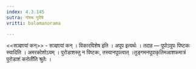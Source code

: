 ```yaml
---
index: 4.3.145
sutra: गोश्च पुरीषे
vritti: balamanorama

---
```

<<सञ्ज्ञायां कन्>> - सञ्ज्ञायां कन् । विकारविशेष इति । अपूप इत्यर्थः । तदाह — पूपोऽपूपः पिष्टकः स्यादिति । अमरकोशोऽयम् । पुरोडाशस्तु न पिष्टकः, तस्यानपूपत्वात् ।तुङ्गमनपूपाकृतिमआशफमात्रं पुरोडाशं करोती॑ति श्रुतेः । 